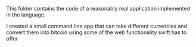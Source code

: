 This folder contains the code of a reasonably real application 
implemented in the language.

I created a small command line app that can take different currencies and convert them into bitcoin using some of the web functionality swift has to offer
